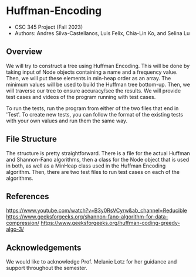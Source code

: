 # Huffman-Encoding

- CSC 345 Project (Fall 2023)
- Authors: Andres Silva-Castellanos, Luis Felix, Chia-Lin Ko, and Selina Lu

## Overview

We will try to construct a tree using Huffman Encoding. This will be done by taking input of Node objects containing a name and a frequency value. Then, we will put these elements in min-heap order as an array. The minimum values will be used to build the Huffman tree bottom-up. Then, we will traverse our tree to ensure accuracy/see the results. We will provide test cases and videos of the program running with test cases.

To run the tests, run the program from either of the two files that end in 'Test'. To create new tests, you can follow the format of the existing tests with your own values and run them the same way. 

## File Structure
The structure is pretty straightforward. There is a file for the actual Huffman and Shannon-Fano algorithms, then a class for the Node object that is used in both, as well as a MinHeap class used in the Huffman Encoding algorithm. Then, there are two test files to run test cases on each of the algorithms.

## References
https://www.youtube.com/watch?v=B3y0RsVCyrw&ab_channel=Reducible
https://www.geeksforgeeks.org/shannon-fano-algorithm-for-data-compression/
https://www.geeksforgeeks.org/huffman-coding-greedy-algo-3/

## Acknowledgements

We would like to acknowledge Prof. Melanie Lotz for her guidance and support throughout the semester.
